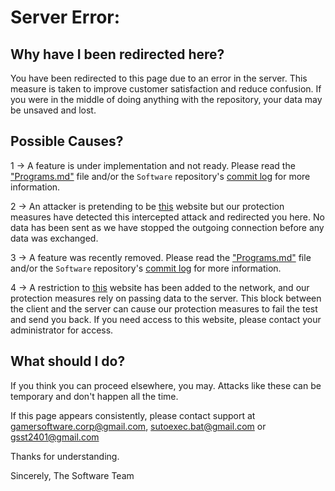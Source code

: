 # Server Error:

## Why have I been redirected here?

You have been redirected to this page due to an error in the server. This measure is taken to improve customer satisfaction and reduce confusion. If you were in the middle of doing anything with the repository, your data may be unsaved and lost.

## Possible Causes?

1 -> A feature is under implementation and not ready. Please read the ["Programs.md"](https://github.com/GamerSoft24/Software/blob/Main/Programs.md) file and/or the `Software` repository's [commit log](https://github.com/GamerSoft24/Software/commits) for more information.

2 -> An attacker is pretending to be [this](https://github.com/GamerSoft24/Software) website but our protection measures have detected this intercepted attack and redirected you here. No data has been sent as we have stopped the outgoing connection before any data was exchanged.

3 -> A feature was recently removed. Please read the ["Programs.md"](https://github.com/GamerSoft24/Software/blob/Main/Programs.md) file and/or the `Software` repository's [commit log](https://github.com/GamerSoft24/Software/commits) for more information.

4 -> A restriction to [this](https://github.com/GamerSoft24/Software) website has been added to the network, and our protection measures rely on passing data to the server. This block between the client and the server can cause our protection measures to fail the test and send you back. If you need access to this website, please contact your administrator for access.

## What should I do?

If you think you can proceed elsewhere, you may. Attacks like these can be temporary and don't happen all the time. 

If this page appears consistently, please contact support at gamersoftware.corp@gmail.com, sutoexec.bat@gmail.com or gsst2401@gmail.com

Thanks for understanding.

Sincerely,
The Software Team
